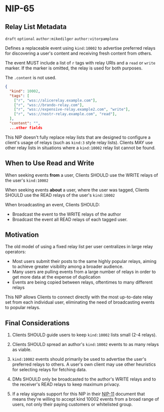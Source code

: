 NIP-65
======

Relay List Metadata
-------------------

`draft` `optional` `author:mikedilger` `author:vitorpamplona`

Defines a replaceable event using `kind:10002` to advertise preferred relays for discovering a user's content and receiving fresh content from others.

The event MUST include a list of `r` tags with relay URIs and a `read` or `write` marker. If the marker is omitted, the relay is used for both purposes.

The `.content` is not used.

```json
{
  "kind": 10002,
  "tags": [
    ["r", "wss://alicerelay.example.com"],
    ["r", "wss://brando-relay.com"],
    ["r", "wss://expensive-relay.example2.com", "write"],
    ["r", "wss://nostr-relay.example.com", "read"],
  ],
  "content": "",
  ...other fields
```

This NIP doesn't fully replace relay lists that are designed to configure a client's usage of relays (such as `kind:3` style relay lists). Clients MAY use other relay lists in situations where a `kind:10002` relay list cannot be found.

## When to Use Read and Write

When seeking events **from** a user, Clients SHOULD use the WRITE relays of the user's `kind:10002`

When seeking events **about** a user, where the user was tagged, Clients SHOULD use the READ relays of the user's `kind:10002` 

When broadcasting an event, Clients SHOULD:

- Broadcast the event to the WRITE relays of the author
- Broadcast the event all READ relays of each tagged user. 

## Motivation

The old model of using a fixed relay list per user centralizes in large relay operators: 

  - Most users submit their posts to the same highly popular relays, aiming to achieve greater visibility among a broader audience.
  - Many users are pulling events from a large number of relays in order to get more data at the expense of duplication
  - Events are being copied between relays, oftentimes to many different relays
  
This NIP allows Clients to connect directly with the most up-to-date relay set from each individual user, eliminating the need of broadcasting events to popular relays. 

## Final Considerations

1. Clients SHOULD guide users to keep `kind:10002` lists small (2-4 relays). 

2. Clients SHOULD spread an author's `kind:10002` events to as many relays as viable. 

3. `kind:10002` events should primarily be used to advertise the user's preferred relays to others. A user's own client may use other heuristics for selecting relays for fetching data.

4. DMs SHOULD only be broadcasted to the author's WRITE relays and to the receiver's READ relays to keep maximum privacy. 

5. If a relay signals support for this NIP in their [NIP-11](11.md) document that means they're willing to accept kind 10002 events from a broad range of users, not only their paying customers or whitelisted group.
